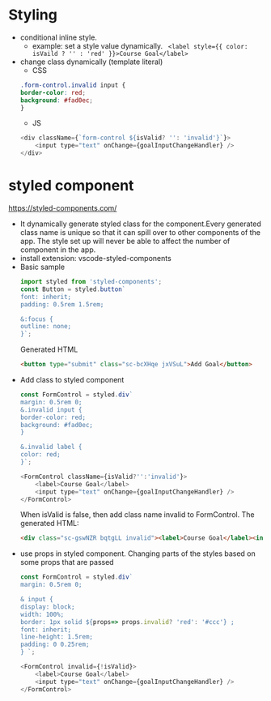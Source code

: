 # Styling 
- conditional inline style. 
    - example: set a style value dynamically. ```  <label style={{ color: isVaild ? '' : 'red' }}>Course Goal</label> ```
- change class dynamically (template literal)
    - CSS
    ``` CSS
    .form-control.invalid input {
    border-color: red;
    background: #fad0ec;
    }
    ```
    - JS
    ``` javascript
    <div className={`form-control ${isValid? '': 'invalid'}`}>
        <input type="text" onChange={goalInputChangeHandler} />
    </div>
    ```
# styled component
https://styled-components.com/
- It dynamically generate styled class for the component.Every generated class name is unique so that it can spill over to other components of the app. The style set up will never be able to affect the number of component in the app.
- install extension: vscode-styled-components
- Basic sample
    ``` javascript 
    import styled from 'styled-components';
    const Button = styled.button`
    font: inherit;
    padding: 0.5rem 1.5rem;
    
    &:focus {
    outline: none;
    }`;
    ```
    Generated HTML
    ``` html
    <button type="submit" class="sc-bcXHqe jxVSuL">Add Goal</button>
    ```
- Add class to styled component
    ``` javascript 
    const FormControl = styled.div`
    margin: 0.5rem 0;
    &.invalid input {
    border-color: red;
    background: #fad0ec;
    }

    &.invalid label {
    color: red;
    }`;

    <FormControl className={isValid?'':'invalid'}>
        <label>Course Goal</label>
        <input type="text" onChange={goalInputChangeHandler} />
    </FormControl>
    ```
    When isValid is false, then add class name invalid to FormControl. The generated HTML:
    ``` HTML
    <div class="sc-gswNZR bqtgLL invalid"><label>Course Goal</label><input type="text"></div>
    ```
- use props in styled component. Changing parts of the styles based on some props that are passed
    ``` javascript
    const FormControl = styled.div`
    margin: 0.5rem 0;

    & input {
    display: block;
    width: 100%;
    border: 1px solid ${props=> props.invalid? 'red': '#ccc'} ;
    font: inherit;
    line-height: 1.5rem;
    padding: 0 0.25rem;
    } `;

    <FormControl invalid={!isValid}>
        <label>Course Goal</label>
        <input type="text" onChange={goalInputChangeHandler} />
    </FormControl>
    ```



